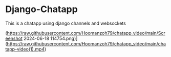 # Django-Chatapp
 This is a chatapp using django channels and websockets

(https://raw.githubusercontent.com/Hoomanzoh79/chatapp_video/main/Screenshot 2024-06-18 114754.png)]
(https://raw.githubusercontent.com/Hoomanzoh79/chatapp_video/main/chatapp-video(1).mp4)
